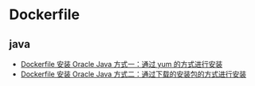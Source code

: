 # Dockerfile

## java
- [Dockerfile 安装 Oracle Java 方式一：通过 yum 的方式进行安装](https://github.com/lianggzone/dockerfile-images/tree/master/java/oracle_java8)
- [Dockerfile 安装 Oracle Java 方式二：通过下载的安装包的方式进行安装](https://github.com/lianggzone/dockerfile-images/tree/master/java/oracle_java8_2)